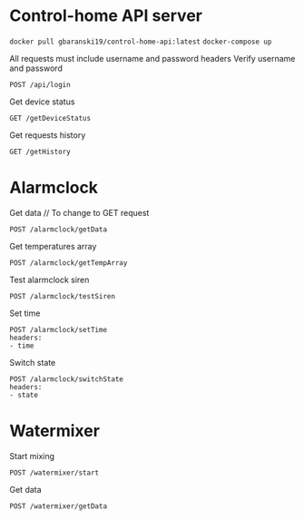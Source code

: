 # Control-home API server
`docker pull gbaranski19/control-home-api:latest`
`docker-compose up`

All requests must include username and password headers
Verify username and password
```
POST /api/login
```

Get device status
```
GET /getDeviceStatus
```
Get requests history
```
GET /getHistory
```

# Alarmclock
Get data // To change to GET request
```
POST /alarmclock/getData

```
Get temperatures array
```
POST /alarmclock/getTempArray
```
Test alarmclock siren
```
POST /alarmclock/testSiren
```
Set time
```
POST /alarmclock/setTime
headers:
- time
```
Switch state
```
POST /alarmclock/switchState
headers:
- state
```
# Watermixer
Start mixing
```
POST /watermixer/start
```
Get data
```
POST /watermixer/getData
```
